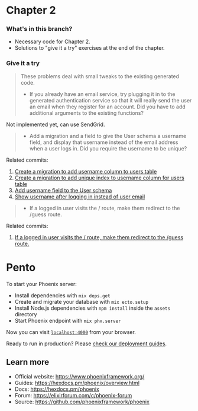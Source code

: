 # Chapter 2

### What's in this branch?

- Necessary code for Chapter 2.
- Solutions to "give it a try" exercises at the end of the chapter.

### Give it a try

> These problems deal with small tweaks to the existing generated code.
>
> - If you already have an email service, try plugging it in to the generated authentication service so that it will really send the user an email when they register for an account. Did you have to add additional arguments to the existing functions?

Not implemented yet, can use SendGrid.

> - Add a migration and a field to give the User schema a username field, and display that username instead of the email address when a user logs in. Did you require the username to be unique?

Related commits: 
1. [Create a migration to add username column to users table](https://github.com/andreyuhai/programming-phoenix-liveview/commit/62fc1e0e152bfb36d96c5758283deb034629ca28)
2. [Create a migration to add unique index to username column for users table](https://github.com/andreyuhai/programming-phoenix-liveview/commit/c6a34fa00ace1188552678102a2b2d213d5bbe31)
3. [Add username field to the User schema](https://github.com/andreyuhai/programming-phoenix-liveview/commit/ff6b5a5c98b7513b4ca0d77da62631213e02ba01)
4. [Show username after logging in instead of user email](https://github.com/andreyuhai/programming-phoenix-liveview/commit/602e4f658130bae41aa61b97f7d606f5e5503d57)


> - If a logged in user visits the / route, make them redirect to the /guess route.

Related commits: 
1. [If a logged in user visits the / route, make them redirect to the /guess route.](https://github.com/andreyuhai/programming-phoenix-liveview/commit/68a142f4bd93a11182157d8ba8298ef79747f01e) 

# Pento

To start your Phoenix server:

  * Install dependencies with `mix deps.get`
  * Create and migrate your database with `mix ecto.setup`
  * Install Node.js dependencies with `npm install` inside the `assets` directory
  * Start Phoenix endpoint with `mix phx.server`

Now you can visit [`localhost:4000`](http://localhost:4000) from your browser.

Ready to run in production? Please [check our deployment guides](https://hexdocs.pm/phoenix/deployment.html).

## Learn more

  * Official website: https://www.phoenixframework.org/
  * Guides: https://hexdocs.pm/phoenix/overview.html
  * Docs: https://hexdocs.pm/phoenix
  * Forum: https://elixirforum.com/c/phoenix-forum
  * Source: https://github.com/phoenixframework/phoenix
